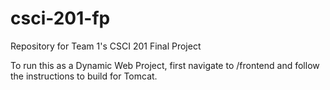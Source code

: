 # csci-201-fp
Repository for Team 1's CSCI 201 Final Project

To run this as a Dynamic Web Project, first navigate to /frontend and follow the instructions to build for Tomcat.